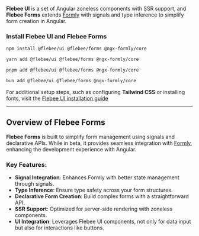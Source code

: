 **Flebee UI** is a set of Angular zoneless components with SSR support, and **Flebee Forms** extends [Formly](https://formly.dev/) with signals and type inference to simplify form creation in Angular.

### Install Flebee UI and Flebee Forms

```bash group="installation" name="npm" icon="npm"
npm install @flebee/ui @flebee/forms @ngx-formly/core
```

```bash group="installation" name="yarn" icon="yarn"
yarn add @flebee/ui @flebee/forms @ngx-formly/core
```

```bash group="installation" name="pnpm" icon="pnpm"
pnpm add @flebee/ui @flebee/forms @ngx-formly/core
```

```bash group="installation" name="bun" icon="bun"
bun add @flebee/ui @flebee/forms @ngx-formly/core
```

For additional setup steps, such as configuring **Tailwind CSS** or installing fonts, visit the [Flebee UI installation guide](/docs/ui/installation)

---

## Overview of Flebee Forms

**Flebee Forms** is built to simplify form management using signals and declarative APIs. While in beta, it provides seamless integration with [Formly](https://formly.dev/), enhancing the development experience with Angular.

### Key Features:

- **Signal Integration**: Enhances Formly with better state management through signals.
- **Type Inference**: Ensure type safety across your form structures.
- **Declarative Form Creation**: Build complex forms with a straightforward API.
- **SSR Support**: Optimized for server-side rendering with zoneless components.
- **UI Integration**: Leverages Flebee UI components, not only for data input but also for interactions like buttons.
